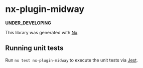 # nx-plugin-midway

**UNDER_DEVELOPING**

This library was generated with [Nx](https://nx.dev).

## Running unit tests

Run `nx test nx-plugin-midway` to execute the unit tests via [Jest](https://jestjs.io).
